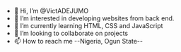 - 👋 Hi, I’m @VictADEJUMO
- 👀 I’m interested in developing websites from back end.
- 🌱 I’m currently learning HTML, CSS and JavaScript
- 💞️ I’m looking to collaborate on projects
- 📫 How to reach me --Nigeria, Ogun State--

<!---
VictADEJUMO/VictADEJUMO is a ✨ special ✨ repository because its `README.md` (this file) appears on your GitHub profile.
You can click the Preview link to take a look at your changes.
--->
